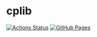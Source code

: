 # cplib

[![Actions Status](https://github.com/NEET-6z/cplib/actions/workflows/verify.yml/badge.svg)](https://github.com/NEET-6z/cplib/actions)
[![GitHub Pages](https://img.shields.io/static/v1?label=GitHub+Pages&message=+&color=brightgreen&logo=github)](https://NEET-6z.github.io/cplib)